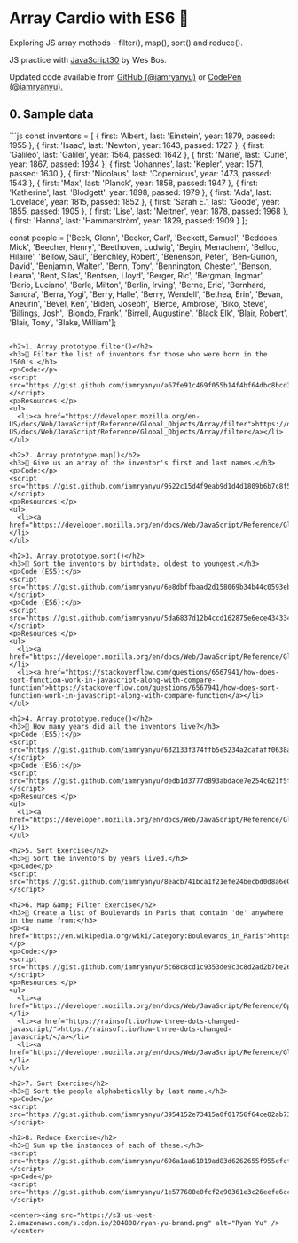 <h1>Array Cardio with ES6 💪</h1>
<p>Exploring JS array methods - <span class="u-font-color-white">filter(), map(), sort() and reduce()</span>.</p>
<p>JS practice with <a href="http://javascript30.com" target="_blank">JavaScript30</a> by Wes Bos.</p>
<p>
  Updated code available from <a href="https://github.com/iamryanyu/js30-04-array-cardio-with-es6" target="_blank">GitHub (@iamryanyu)</a>
  or <a href="https://codepen.io/iamryanyu/pen/prajEp" target="_blank">CodePen (@iamryanyu).</a>
</p>
<h2>0. Sample data</h2>
```js
const inventors = [
  { first: 'Albert', last: 'Einstein', year: 1879, passed: 1955 },
  { first: 'Isaac', last: 'Newton', year: 1643, passed: 1727 },
  { first: 'Galileo', last: 'Galilei', year: 1564, passed: 1642 },
  { first: 'Marie', last: 'Curie', year: 1867, passed: 1934 },
  { first: 'Johannes', last: 'Kepler', year: 1571, passed: 1630 },
  { first: 'Nicolaus', last: 'Copernicus', year: 1473, passed: 1543 },
  { first: 'Max', last: 'Planck', year: 1858, passed: 1947 },
  { first: 'Katherine', last: 'Blodgett', year: 1898, passed: 1979 },
  { first: 'Ada', last: 'Lovelace', year: 1815, passed: 1852 },
  { first: 'Sarah E.', last: 'Goode', year: 1855, passed: 1905 },
  { first: 'Lise', last: 'Meitner', year: 1878, passed: 1968 },
  { first: 'Hanna', last: 'Hammarström', year: 1829, passed: 1909 }
];

const people = ['Beck, Glenn', 'Becker, Carl', 'Beckett, Samuel', 'Beddoes, Mick', 'Beecher, Henry', 'Beethoven, Ludwig', 'Begin, Menachem', 'Belloc, Hilaire', 'Bellow, Saul', 'Benchley, Robert', 'Benenson, Peter', 'Ben-Gurion, David', 'Benjamin, Walter', 'Benn, Tony', 'Bennington, Chester', 'Benson, Leana', 'Bent, Silas', 'Bentsen, Lloyd', 'Berger, Ric', 'Bergman, Ingmar', 'Berio, Luciano', 'Berle, Milton', 'Berlin, Irving', 'Berne, Eric', 'Bernhard, Sandra', 'Berra, Yogi', 'Berry, Halle', 'Berry, Wendell', 'Bethea, Erin', 'Bevan, Aneurin', 'Bevel, Ken', 'Biden, Joseph', 'Bierce, Ambrose', 'Biko, Steve', 'Billings, Josh', 'Biondo, Frank', 'Birrell, Augustine', 'Black Elk', 'Blair, Robert', 'Blair, Tony', 'Blake, William'];
```

<h2>1. Array.prototype.filter()</h2>
<h3>🤔 Filter the list of inventors for those who were born in the 1500's.</h3>
<p>Code:</p>
<script src="https://gist.github.com/iamryanyu/a67fe91c469f055b14f4bf64dbc8bcd3.js"></script>
<p>Resources:</p>
<ul>
  <li><a href="https://developer.mozilla.org/en-US/docs/Web/JavaScript/Reference/Global_Objects/Array/filter">https://developer.mozilla.org/en-US/docs/Web/JavaScript/Reference/Global_Objects/Array/filter</a></li>
</ul>

<h2>2. Array.prototype.map()</h2>
<h3>🤔 Give us an array of the inventor's first and last names.</h3>
<p>Code:</p>
<script src="https://gist.github.com/iamryanyu/9522c15d4f9eab9d1d4d1809b6b7c8f5.js"></script>
<p>Resources:</p>
<ul>
  <li><a href="https://developer.mozilla.org/en/docs/Web/JavaScript/Reference/Global_Objects/Array/map">https://developer.mozilla.org/en/docs/Web/JavaScript/Reference/Global_Objects/Array/map</a></li>
</ul>

<h2>3. Array.prototype.sort()</h2>
<h3>🤔 Sort the inventors by birthdate, oldest to youngest.</h3>
<p>Code (ES5):</p>
<script src="https://gist.github.com/iamryanyu/6e8dbffbaad2d158069b34b44c0593eb.js"></script>
<p>Code (ES6):</p>
<script src="https://gist.github.com/iamryanyu/5da6837d12b4ccd162875e6ece434334.js"></script>
<p>Resources:</p>
<ul>
  <li><a href="https://developer.mozilla.org/en/docs/Web/JavaScript/Reference/Global_Objects/Array/sort">https://developer.mozilla.org/en/docs/Web/JavaScript/Reference/Global_Objects/Array/sort</a></li>
  <li><a href="https://stackoverflow.com/questions/6567941/how-does-sort-function-work-in-javascript-along-with-compare-function">https://stackoverflow.com/questions/6567941/how-does-sort-function-work-in-javascript-along-with-compare-function</a></li>
</ul>

<h2>4. Array.prototype.reduce()</h2>
<h3>🤔 How many years did all the inventors live?</h3>
<p>Code (ES5):</p>
<script src="https://gist.github.com/iamryanyu/632133f374ffb5e5234a2cafaff0638a.js"></script>
<p>Code (ES6):</p>
<script src="https://gist.github.com/iamryanyu/dedb1d3777d893abdace7e254c621f5f.js"></script>
<p>Resources:</p>
<ul>
  <li><a href="https://developer.mozilla.org/en/docs/Web/JavaScript/Reference/Global_Objects/Array/reduce">https://developer.mozilla.org/en/docs/Web/JavaScript/Reference/Global_Objects/Array/reduce</a></li>
</ul>

<h2>5. Sort Exercise</h2>
<h3>🤔 Sort the inventors by years lived.</h3>
<p>Code</p>
<script src="https://gist.github.com/iamryanyu/8eacb741bca1f21efe24becbd0d8a6e0.js"></script>

<h2>6. Map &amp; Filter Exercise</h2>
<h3>🤔 Create a list of Boulevards in Paris that contain 'de' anywhere in the name from:</h3>
<p><a href="https://en.wikipedia.org/wiki/Category:Boulevards_in_Paris">https://en.wikipedia.org/wiki/Category:Boulevards_in_Paris</a></p>
<p>Code:</p>
<script src="https://gist.github.com/iamryanyu/5c68c8cd1c9353de9c3c8d2ad2b7be26.js"></script>
<p>Resources:</p>
<ul>
  <li><a href="https://developer.mozilla.org/en/docs/Web/JavaScript/Reference/Operators/Spread_operator">https://developer.mozilla.org/en/docs/Web/JavaScript/Reference/Operators/Spread_operator</a></li>
  <li><a href="https://rainsoft.io/how-three-dots-changed-javascript/">https://rainsoft.io/how-three-dots-changed-javascript/</a></li>
  <li><a href="https://developer.mozilla.org/en/docs/Web/JavaScript/Reference/Global_Objects/String/includes">https://developer.mozilla.org/en/docs/Web/JavaScript/Reference/Global_Objects/String/includes</a></li>
</ul>

<h2>7. Sort Exercise</h2>
<h3>🤔 Sort the people alphabetically by last name.</h3>
<p>Code</p>
<script src="https://gist.github.com/iamryanyu/3954152e73415a0f01756f64ce02ab73.js"></script>

<h2>8. Reduce Exercise</h2>
<h3>🤔 Sum up the instances of each of these.</h3>
<script src="https://gist.github.com/iamryanyu/696a1aa61019ad83d6262655f955efcf.js"></script>
<p>Code</p>
<script src="https://gist.github.com/iamryanyu/1e577680e0fcf2e90361e3c26eefe6cc.js"></script>

<center><img src="https://s3-us-west-2.amazonaws.com/s.cdpn.io/204808/ryan-yu-brand.png" alt="Ryan Yu" /></center>
